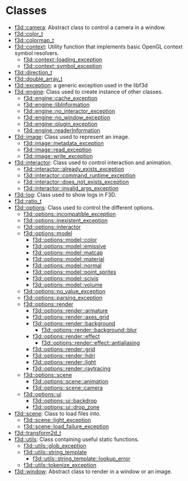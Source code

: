 # Classes

* [f3d::camera](classf3d_1_1camera.md): Abstract class to control a camera in a window.
* [f3d::color\_t](classf3d_1_1color__t.md)
* [f3d::colormap\_t](classf3d_1_1colormap__t.md)
* [f3d::context](classf3d_1_1context.md): Utility function that implements basic OpenGL context symbol resolvers.
  * [f3d::context::loading\_exception](structf3d_1_1context_1_1loading__exception.md)
  * [f3d::context::symbol\_exception](structf3d_1_1context_1_1symbol__exception.md)
* [f3d::direction\_t](classf3d_1_1direction__t.md)
* [f3d::double\_array\_t](classf3d_1_1double__array__t.md)
* [f3d::exception](structf3d_1_1exception.md): a generic exception used in the libf3d
* [f3d::engine](classf3d_1_1engine.md): Class used to create instance of other classes.
  * [f3d::engine::cache\_exception](structf3d_1_1engine_1_1cache__exception.md)
  * [f3d::engine::libInformation](structf3d_1_1engine_1_1lib_information.md)
  * [f3d::engine::no\_interactor\_exception](structf3d_1_1engine_1_1no__interactor__exception.md)
  * [f3d::engine::no\_window\_exception](structf3d_1_1engine_1_1no__window__exception.md)
  * [f3d::engine::plugin\_exception](structf3d_1_1engine_1_1plugin__exception.md)
  * [f3d::engine::readerInformation](structf3d_1_1engine_1_1reader_information.md)
* [f3d::image](classf3d_1_1image.md): Class used to represent an image.
  * [f3d::image::metadata\_exception](structf3d_1_1image_1_1metadata__exception.md)
  * [f3d::image::read\_exception](structf3d_1_1image_1_1read__exception.md)
  * [f3d::image::write\_exception](structf3d_1_1image_1_1write__exception.md)
* [f3d::interactor](classf3d_1_1interactor.md): Class used to control interaction and animation.
  * [f3d::interactor::already\_exists\_exception](structf3d_1_1interactor_1_1already__exists__exception.md)
  * [f3d::interactor::command\_runtime\_exception](structf3d_1_1interactor_1_1command__runtime__exception.md)
  * [f3d::interactor::does\_not\_exists\_exception](structf3d_1_1interactor_1_1does__not__exists__exception.md)
  * [f3d::interactor::invalid\_args\_exception](structf3d_1_1interactor_1_1invalid__args__exception.md)
* [f3d::log](classf3d_1_1log.md): Class used to show logs in F3D.
* [f3d::ratio\_t](classf3d_1_1ratio__t.md)
* [f3d::options](classf3d_1_1options.md): Class used to control the different options.
  * [f3d::options::incompatible\_exception](structf3d_1_1options_1_1incompatible__exception.md)
  * [f3d::options::inexistent\_exception](structf3d_1_1options_1_1inexistent__exception.md)
  * [f3d::options::interactor](structf3d_1_1options_1_1interactor.md)
  * [f3d::options::model](structf3d_1_1options_1_1model.md)
    * [f3d::options::model::color](structf3d_1_1options_1_1model_1_1color.md)
    * [f3d::options::model::emissive](structf3d_1_1options_1_1model_1_1emissive.md)
    * [f3d::options::model::matcap](structf3d_1_1options_1_1model_1_1matcap.md)
    * [f3d::options::model::material](structf3d_1_1options_1_1model_1_1material.md)
    * [f3d::options::model::normal](structf3d_1_1options_1_1model_1_1normal.md)
    * [f3d::options::model::point\_sprites](structf3d_1_1options_1_1model_1_1point__sprites.md)
    * [f3d::options::model::scivis](structf3d_1_1options_1_1model_1_1scivis.md)
    * [f3d::options::model::volume](structf3d_1_1options_1_1model_1_1volume.md)
  * [f3d::options::no\_value\_exception](structf3d_1_1options_1_1no__value__exception.md)
  * [f3d::options::parsing\_exception](structf3d_1_1options_1_1parsing__exception.md)
  * [f3d::options::render](structf3d_1_1options_1_1render.md)
    * [f3d::options::render::armature](structf3d_1_1options_1_1render_1_1armature.md)
    * [f3d::options::render::axes\_grid](structf3d_1_1options_1_1render_1_1axes__grid.md)
    * [f3d::options::render::background](structf3d_1_1options_1_1render_1_1background.md)
      * [f3d::options::render::background::blur](structf3d_1_1options_1_1render_1_1background_1_1blur.md)
    * [f3d::options::render::effect](structf3d_1_1options_1_1render_1_1effect.md)
      * [f3d::options::render::effect::antialiasing](structf3d_1_1options_1_1render_1_1effect_1_1antialiasing.md)
    * [f3d::options::render::grid](structf3d_1_1options_1_1render_1_1grid.md)
    * [f3d::options::render::hdri](structf3d_1_1options_1_1render_1_1hdri.md)
    * [f3d::options::render::light](structf3d_1_1options_1_1render_1_1light.md)
    * [f3d::options::render::raytracing](structf3d_1_1options_1_1render_1_1raytracing.md)
  * [f3d::options::scene](structf3d_1_1options_1_1scene.md)
    * [f3d::options::scene::animation](structf3d_1_1options_1_1scene_1_1animation.md)
    * [f3d::options::scene::camera](structf3d_1_1options_1_1scene_1_1camera.md)
  * [f3d::options::ui](structf3d_1_1options_1_1ui.md)
    * [f3d::options::ui::backdrop](structf3d_1_1options_1_1ui_1_1backdrop.md)
    * [f3d::options::ui::drop\_zone](structf3d_1_1options_1_1ui_1_1drop__zone.md)
* [f3d::scene](classf3d_1_1scene.md): Class to load files into.
  * [f3d::scene::light\_exception](structf3d_1_1scene_1_1light__exception.md)
  * [f3d::scene::load\_failure\_exception](structf3d_1_1scene_1_1load__failure__exception.md)
* [f3d::transform2d\_t](classf3d_1_1transform2d__t.md)
* [f3d::utils](classf3d_1_1utils.md): Class containing useful static functions.
  * [f3d::utils::glob\_exception](structf3d_1_1utils_1_1glob__exception.md)
  * [f3d::utils::string\_template](classf3d_1_1utils_1_1string__template.md)
    * [f3d::utils::string\_template::lookup\_error](structf3d_1_1utils_1_1string__template_1_1lookup__error.md)
  * [f3d::utils::tokenize\_exception](structf3d_1_1utils_1_1tokenize__exception.md)
* [f3d::window](classf3d_1_1window.md): Abstract class to render in a window or an image.